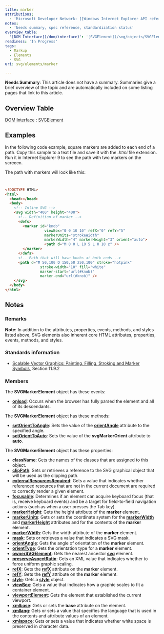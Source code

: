 ```yaml
---
title: marker
attributions:
  - 'Microsoft Developer Network: [[Windows Internet Explorer API reference](http://msdn.microsoft.com/en-us/library/ie/hh828809%28v=vs.85%29.aspx) Article]'
notes:
  - 'Needs summary, spec reference, standardization status'
overview_table:
  '[DOM Interface](/dom/interface)': '[SVGElement](/svg/objects/SVGElement)'
readiness: 'In Progress'
tags:
  - Markup
  - Elements
  - SVG
uri: svg/elements/marker

---
```

**Needs Summary**: This article does not have a summary. Summaries give a brief overview of the topic and are automatically included on some listing pages that link to this article.

## <span>Overview Table</span>

[DOM Interface](/dom/interface)
:   [SVGElement](/svg/objects/SVGElement)

## <span>Examples</span>

In the following code example, square markers are added to each end of a path. Copy this sample to a text file and save it with the *.html* file extension. Run it in Internet Explorer 9 to see the path with two markers on the screeen.

The path with markers will look like this:

``` html


<!DOCTYPE HTML>
<html>
  <head></head>
  <body>
    <!-- Inline SVG -->
    <svg width="400" height="400">
      <!-- Definition of marker -->
      <defs>
        <marker id="knob"
                  viewBox="0 0 10 10" refX="0" refY="5"
                  markerUnits="strokeWidth"
                  markerWidth="4" markerHeight="3" orient="auto">
                  <path d="M 0 0 L 10 5 L 0 10 z" />
        </marker>
      </defs>
      <!-- Path that will have knobs at both ends -->
      <path d="M 50,100 Q 150,50 250,100" stroke="hotpink"
                stroke-width="10" fill="white"
                marker-start="url(#knob)"
                marker-end="url(#knob)" />
    </svg>
  </body>
</html>
```

</pre>

## <span>Notes</span>

### <span>Remarks</span>

**Note:** In addition to the attributes, properties, events, methods, and styles listed above, SVG elements also inherent core HTML attributes, properties, events, methods, and styles.

### <span>Standards information</span>

-   [Scalable Vector Graphics: Painting, Filling, Stroking and Marker Symbols](http://go.microsoft.com/fwlink/p/?linkid=199816), Section 11.9.2

### <span>Members</span>

The **SVGMarkerElement** object has these events:

-   [**onload**](/svg/events/load): Occurs when the browser has fully parsed the element and all of its descendants.

The **SVGMarkerElement** object has these methods:

-   [**setOrientToAngle**](/svg/methods/setOrientToAngle): Sets the value of the [**orientAngle**](/svg/properties/orientAngle) attribute to the specified angle.
-   [**setOrientToAuto**](/svg/methods/setOrientToAuto): Sets the value of the **svgMarkerOrient** attribute to **auto**.

The **SVGMarkerElement** object has these properties:

-   [**className**](/svg/properties/className): Gets the names of the classes that are assigned to this object.
-   [**clipPath**](/svg/properties/clipPath): Sets or retrieves a reference to the SVG graphical object that will be used as the clipping path.
-   [**externalResourcesRequired**](/svg/properties/externalResourcesRequired): Gets a value that indicates whether referenced resources that are not in the current document are required to correctly render a given element.
-   [**focusable**](/svg/properties/focusable): Determines if an element can acquire keyboard focus (that is, receive keyboard events) and be a target for field-to-field navigation actions (such as when a user presses the Tab key).
-   [**markerHeight**](/svg/properties/markerHeight): Gets the height attribute of the **marker** element.
-   [**markerUnits**](/svg/properties/markerUnits): Gets or sets the coordinate system for the [**markerWidth**](/svg/properties/markerWidth) and [**markerHeight**](/svg/properties/markerHeight) attributes and for the contents of the **marker** element.
-   [**markerWidth**](/svg/properties/markerWidth): Gets the width attribute of the **marker** element.
-   [**mask**](/svg/attributes/mask): Sets or retrieves a value that indicates a SVG mask.
-   [**orientAngle**](/svg/properties/orientAngle): Gets the angle of orientation of the **marker** element.
-   [**orientType**](/svg/properties/orientType): Gets the orientation type for a **marker** element.
-   [**ownerSVGElement**](/svg/properties/ownerSVGElement): Gets the nearest ancestor [**svg**](/svg/objects/SVGElement) element.
-   [**preserveAspectRatio**](/svg/properties/preserveAspectRatio): Gets an XML value that indicates whether to force uniform graphic scaling.
-   [**refX**](/svg/properties/refX): Gets the [**refX**](/svg/properties/refX) attribute on the **marker** element.
-   [**refY**](/svg/properties/refY): Gets the [**refY**](/svg/properties/refY) attribute on the **marker** element.
-   [**style**](/svg/properties/style): Gets a [**style**](/css/cssom/style) object.
-   [**viewBox**](/svg/properties/viewBox): Gets a value that indicates how a graphic scales to fit a container element.
-   [**viewportElement**](/svg/properties/viewportElement): Gets the element that established the current viewport.
-   [**xmlbase**](/svg/properties/xmlbase): Gets or sets the **base** attribute on the element.
-   [**xmllang**](/svg/properties/xmllang): Gets or sets a value that specifies the language that is used in the contents and attribute values of an element.
-   [**xmlspace**](/svg/properties/xmlspace): Gets or sets a value that indicates whether white space is preserved in character data.

